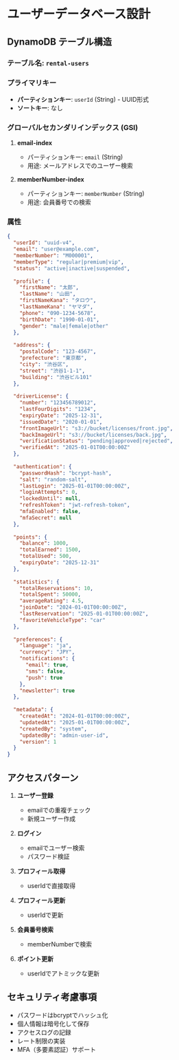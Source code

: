 # ユーザーデータベース設計

## DynamoDB テーブル構造

### テーブル名: `rental-users`

### プライマリキー
- **パーティションキー**: `userId` (String) - UUID形式
- **ソートキー**: なし

### グローバルセカンダリインデックス (GSI)
1. **email-index**
   - パーティションキー: `email` (String)
   - 用途: メールアドレスでのユーザー検索

2. **memberNumber-index**
   - パーティションキー: `memberNumber` (String)
   - 用途: 会員番号での検索

### 属性

```json
{
  "userId": "uuid-v4",
  "email": "user@example.com",
  "memberNumber": "M000001",
  "memberType": "regular|premium|vip",
  "status": "active|inactive|suspended",
  
  "profile": {
    "firstName": "太郎",
    "lastName": "山田",
    "firstNameKana": "タロウ",
    "lastNameKana": "ヤマダ",
    "phone": "090-1234-5678",
    "birthDate": "1990-01-01",
    "gender": "male|female|other"
  },
  
  "address": {
    "postalCode": "123-4567",
    "prefecture": "東京都",
    "city": "渋谷区",
    "street": "渋谷1-1-1",
    "building": "渋谷ビル101"
  },
  
  "driverLicense": {
    "number": "123456789012",
    "lastFourDigits": "1234",
    "expiryDate": "2025-12-31",
    "issuedDate": "2020-01-01",
    "frontImageUrl": "s3://bucket/licenses/front.jpg",
    "backImageUrl": "s3://bucket/licenses/back.jpg",
    "verificationStatus": "pending|approved|rejected",
    "verifiedAt": "2025-01-01T00:00:00Z"
  },
  
  "authentication": {
    "passwordHash": "bcrypt-hash",
    "salt": "random-salt",
    "lastLogin": "2025-01-01T00:00:00Z",
    "loginAttempts": 0,
    "lockedUntil": null,
    "refreshToken": "jwt-refresh-token",
    "mfaEnabled": false,
    "mfaSecret": null
  },
  
  "points": {
    "balance": 1000,
    "totalEarned": 1500,
    "totalUsed": 500,
    "expiryDate": "2025-12-31"
  },
  
  "statistics": {
    "totalReservations": 10,
    "totalSpent": 50000,
    "averageRating": 4.5,
    "joinDate": "2024-01-01T00:00:00Z",
    "lastReservation": "2025-01-01T00:00:00Z",
    "favoriteVehicleType": "car"
  },
  
  "preferences": {
    "language": "ja",
    "currency": "JPY",
    "notifications": {
      "email": true,
      "sms": false,
      "push": true
    },
    "newsletter": true
  },
  
  "metadata": {
    "createdAt": "2024-01-01T00:00:00Z",
    "updatedAt": "2025-01-01T00:00:00Z",
    "createdBy": "system",
    "updatedBy": "admin-user-id",
    "version": 1
  }
}
```

## アクセスパターン

1. **ユーザー登録**
   - emailでの重複チェック
   - 新規ユーザー作成

2. **ログイン**
   - emailでユーザー検索
   - パスワード検証

3. **プロフィール取得**
   - userIdで直接取得

4. **プロフィール更新**
   - userIdで更新

5. **会員番号検索**
   - memberNumberで検索

6. **ポイント更新**
   - userIdでアトミックな更新

## セキュリティ考慮事項

- パスワードはbcryptでハッシュ化
- 個人情報は暗号化して保存
- アクセスログの記録
- レート制限の実装
- MFA（多要素認証）サポート